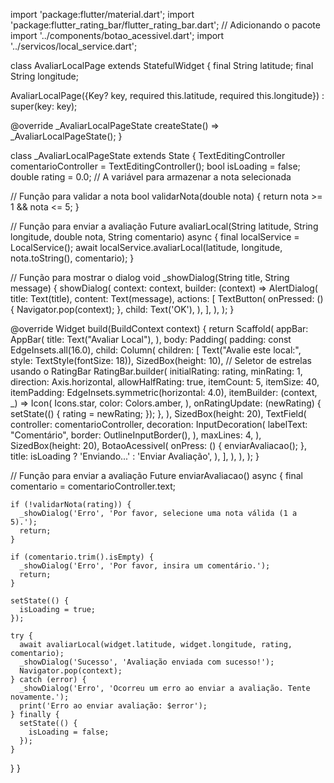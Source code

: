 import 'package:flutter/material.dart';
import 'package:flutter_rating_bar/flutter_rating_bar.dart'; // Adicionando o pacote
import '../components/botao_acessivel.dart';
import '../servicos/local_service.dart';

class AvaliarLocalPage extends StatefulWidget {
  final String latitude;
  final String longitude;
  
  AvaliarLocalPage({Key? key, required this.latitude, required this.longitude}) : super(key: key);

  @override
  _AvaliarLocalPageState createState() => _AvaliarLocalPageState();
}

class _AvaliarLocalPageState extends State<AvaliarLocalPage> {
  TextEditingController comentarioController = TextEditingController();
  bool isLoading = false;
  double rating = 0.0;  // A variável para armazenar a nota selecionada

  // Função para validar a nota
  bool validarNota(double nota) {
    return nota >= 1 && nota <= 5;
  }

  // Função para enviar a avaliação
  Future<void> avaliarLocal(String latitude, String longitude, double nota, String comentario) async {
    final localService = LocalService();
    await localService.avaliarLocal(latitude, longitude, nota.toString(), comentario);
  }

  // Função para mostrar o dialog
  void _showDialog(String title, String message) {
    showDialog(
      context: context,
      builder: (context) => AlertDialog(
        title: Text(title),
        content: Text(message),
        actions: [
          TextButton(
            onPressed: () {
              Navigator.pop(context);
            },
            child: Text('OK'),
          ),
        ],
      ),
    );
  }

  @override
  Widget build(BuildContext context) {
    return Scaffold(
      appBar: AppBar(
        title: Text("Avaliar Local"),
      ),
      body: Padding(
        padding: const EdgeInsets.all(16.0),
        child: Column(
          children: [
            Text("Avalie este local:", style: TextStyle(fontSize: 18)),
            SizedBox(height: 10),
            // Seletor de estrelas usando o RatingBar
            RatingBar.builder(
              initialRating: rating,
              minRating: 1,
              direction: Axis.horizontal,
              allowHalfRating: true,
              itemCount: 5,
              itemSize: 40,
              itemPadding: EdgeInsets.symmetric(horizontal: 4.0),
              itemBuilder: (context, _) => Icon(
                Icons.star,
                color: Colors.amber,
              ),
              onRatingUpdate: (newRating) {
                setState(() {
                  rating = newRating;
                });
              },
            ),
            SizedBox(height: 20),
            TextField(
              controller: comentarioController,
              decoration: InputDecoration(
                labelText: "Comentário",
                border: OutlineInputBorder(),
              ),
              maxLines: 4,
            ),
            SizedBox(height: 20),
            BotaoAcessivel(
              onPress: () {
                enviarAvaliacao();
              },
              title: isLoading ? 'Enviando...' : 'Enviar Avaliação',
            ),
          ],
        ),
      ),
    );
  }

  // Função para enviar a avaliação
  Future<void> enviarAvaliacao() async {
    final comentario = comentarioController.text;

    if (!validarNota(rating)) {
      _showDialog('Erro', 'Por favor, selecione uma nota válida (1 a 5).');
      return;
    }

    if (comentario.trim().isEmpty) {
      _showDialog('Erro', 'Por favor, insira um comentário.');
      return;
    }

    setState(() {
      isLoading = true;
    });

    try {
      await avaliarLocal(widget.latitude, widget.longitude, rating, comentario);
      _showDialog('Sucesso', 'Avaliação enviada com sucesso!');
      Navigator.pop(context);
    } catch (error) {
      _showDialog('Erro', 'Ocorreu um erro ao enviar a avaliação. Tente novamente.');
      print('Erro ao enviar avaliação: $error');
    } finally {
      setState(() {
        isLoading = false;
      });
    }
  }
}

